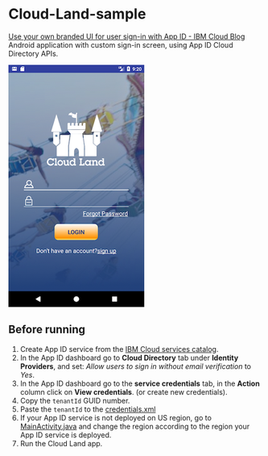 # Cloud-Land-sample
[Use your own branded UI for user sign-in with App ID - IBM Cloud Blog](https://www.ibm.com/blogs/bluemix/2018/01/use-branded-ui-user-sign-app-id)</br>
Android application with custom sign-in screen, using App ID Cloud Directory APIs.

![alt text](/app/src/main/res/drawable/cloud_land_login.png)

## Before running 
1. Create App ID service from the [IBM Cloud services catalog](https://console.bluemix.net/catalog/services/app-id?taxonomyNavigation=apps).
2. In the App ID dashboard go to **Cloud Directory** tab under **Identity Providers**, and set: _Allow users to sign in without email verification_ to _Yes_.
3. In the App ID dashboard go to the **service credentials** tab, in the **Action** column click on **View credentials**. (or create new credentials).
4. Copy the `tenantId` GUID number.
5. Paste the `tenantId` to the [credentials.xml](/app/src/main/res/values/credentials.xml)
6. If your App ID service is not deployed on US region, go to [MainActivity.java](/app/src/main/java/com/ibm/bluemix/appid/cloud/directory/android/sample/appid/MainActivity.java) and change the region according to the region your App ID service is deployed.
7. Run the Cloud Land app.
